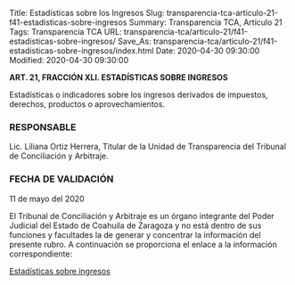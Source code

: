 Title: Estadísticas sobre los Ingresos
Slug: transparencia-tca-articulo-21-f41-estadisticas-sobre-ingresos
Summary: Transparencia TCA, Artículo 21
Tags: Transparencia TCA
URL: transparencia-tca/articulo-21/f41-estadisticas-sobre-ingresos/
Save_As: transparencia-tca/articulo-21/f41-estadisticas-sobre-ingresos/index.html
Date: 2020-04-30 09:30:00
Modified: 2020-04-30 09:30:00


**ART. 21, FRACCIÓN XLI. ESTADÍSTICAS SOBRE INGRESOS**

Estadísticas o indicadores sobre los ingresos derivados de impuestos, derechos, productos o aprovechamientos.

### RESPONSABLE

Lic. Liliana Ortiz Herrera, Titular de la Unidad de Transparencia del Tribunal de Conciliación y Arbitraje.

### FECHA DE VALIDACIÓN

11 de mayo del 2020

El Tribunal de Conciliación y Arbitraje es un órgano integrante del Poder Judicial del Estado de Coahuila de Zaragoza y no está dentro de sus funciones y facultades la de generar y concentrar la información del presente rubro. A continuación se proporciona el enlace a la información correspondiente:

[Estadísticas sobre ingresos](https://www.pjecz.gob.mx/transparencia/articulo-21/f41-estadisticas-sobre-ingresos/)


